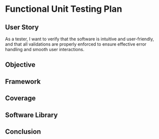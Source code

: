 # Functional Unit Testing Plan

## User Story
As a tester, I want to verify that the software is intuitive and user-friendly, and that all validations are properly enforced to ensure effective error handling and smooth user interactions.

## Objective


## Framework

## Coverage


## Software Library


## Conclusion
